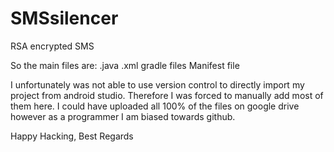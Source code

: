# SMSsilencer
RSA encrypted SMS


So the main files are:
.java
.xml
gradle files
Manifest file


I unfortunately was not able to use version control to directly import my project from android studio.
Therefore I was forced to manually add most of them here. I could have uploaded all 100% of the files on google 
drive however as a programmer I am biased towards github.

Happy Hacking,
Best Regards

